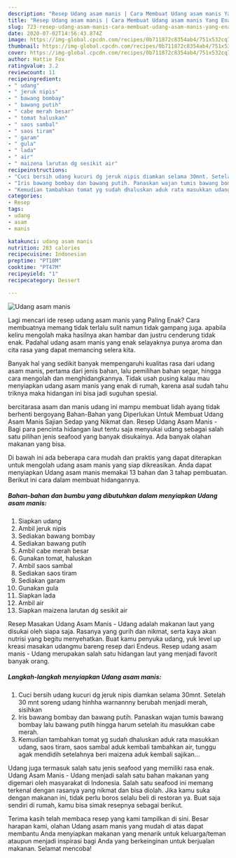 ```yaml
---
description: "Resep Udang asam manis | Cara Membuat Udang asam manis Yang Enak Banget"
title: "Resep Udang asam manis | Cara Membuat Udang asam manis Yang Enak Banget"
slug: 723-resep-udang-asam-manis-cara-membuat-udang-asam-manis-yang-enak-banget
date: 2020-07-02T14:56:43.874Z
image: https://img-global.cpcdn.com/recipes/0b711872c8354ab4/751x532cq70/udang-asam-manis-foto-resep-utama.jpg
thumbnail: https://img-global.cpcdn.com/recipes/0b711872c8354ab4/751x532cq70/udang-asam-manis-foto-resep-utama.jpg
cover: https://img-global.cpcdn.com/recipes/0b711872c8354ab4/751x532cq70/udang-asam-manis-foto-resep-utama.jpg
author: Hattie Fox
ratingvalue: 3.2
reviewcount: 11
recipeingredient:
- " udang"
- " jeruk nipis"
- " bawang bombay"
- " bawang putih"
- " cabe merah besar"
- " tomat haluskan"
- " saos sambal"
- " saos tiram"
- " garam"
- " gula"
- " lada"
- " air"
- " maizena larutan dg sesikit air"
recipeinstructions:
- "Cuci bersih udang kucuri dg jeruk nipis diamkan selama 30mnt. Setelah 30 mnt soreng udang hinhha warnannny berubah menjadi merah, sisihkan"
- "Iris bawang bombay dan bawang putih. Panaskan wajan tumis bawang bombay lalu bawang putih hingga harum setelah itu masukkan cabe merah."
- "Kemudian tambahkan tomat yg sudah dhaluskan aduk rata masukkan udang, saos tiram, saos sambal aduk kembali tambahkan air, tunggu agak mendidih setelahnya beri maizena aduk kembali sajikan..."
categories:
- Resep
tags:
- udang
- asam
- manis

katakunci: udang asam manis 
nutrition: 283 calories
recipecuisine: Indonesian
preptime: "PT18M"
cooktime: "PT47M"
recipeyield: "1"
recipecategory: Dessert

---
```



![Udang asam manis](https://img-global.cpcdn.com/recipes/0b711872c8354ab4/751x532cq70/udang-asam-manis-foto-resep-utama.jpg)

Lagi mencari ide resep udang asam manis yang Paling Enak? Cara membuatnya memang tidak terlalu sulit namun tidak gampang juga. apabila keliru mengolah maka hasilnya akan hambar dan justru cenderung tidak enak. Padahal udang asam manis yang enak selayaknya punya aroma dan cita rasa yang dapat memancing selera kita.

Banyak hal yang sedikit banyak mempengaruhi kualitas rasa dari udang asam manis, pertama dari jenis bahan, lalu pemilihan bahan segar, hingga cara mengolah dan menghidangkannya. Tidak usah pusing kalau mau menyiapkan udang asam manis yang enak di rumah, karena asal sudah tahu triknya maka hidangan ini bisa jadi suguhan spesial.

bercitarasa asam dan manis udang ini mampu membuat lidah ayang tidak berhenti bergoyang Bahan-Bahan yang Diperlukan Untuk Membuat Udang Asam Manis Sajian Sedap yang Nikmat dan. Resep Udang Asam Manis - Bagi para pencinta hidangan laut tentu saja menyukai udang sebagai salah satu pilihan jenis seafood yang banyak disukainya. Ada banyak olahan makanan yang bisa.


Di bawah ini ada beberapa cara mudah dan praktis yang dapat diterapkan untuk mengolah udang asam manis yang siap dikreasikan. Anda dapat menyiapkan Udang asam manis memakai 13 bahan dan 3 tahap pembuatan. Berikut ini cara dalam membuat hidangannya.

<!--inarticleads1-->

##### Bahan-bahan dan bumbu yang dibutuhkan dalam menyiapkan Udang asam manis:

1. Siapkan  udang
1. Ambil  jeruk nipis
1. Sediakan  bawang bombay
1. Sediakan  bawang putih
1. Ambil  cabe merah besar
1. Gunakan  tomat, haluskan
1. Ambil  saos sambal
1. Sediakan  saos tiram
1. Sediakan  garam
1. Gunakan  gula
1. Siapkan  lada
1. Ambil  air
1. Siapkan  maizena larutan dg sesikit air


Resep Masakan Udang Asam Manis - Udang adalah makanan laut yang disukai oleh siapa saja. Rasanya yang gurih dan nikmat, serta kaya akan nutrisi yang begitu menyehatkan. Buat kamu penyuka udang, yuk level up kreasi masakan udangmu bareng resep dari Endeus. Resep udang asam manis - Udang merupakan salah satu hidangan laut yang menjadi favorit banyak orang. 

<!--inarticleads2-->

##### Langkah-langkah menyiapkan Udang asam manis:

1. Cuci bersih udang kucuri dg jeruk nipis diamkan selama 30mnt. Setelah 30 mnt soreng udang hinhha warnannny berubah menjadi merah, sisihkan
1. Iris bawang bombay dan bawang putih. Panaskan wajan tumis bawang bombay lalu bawang putih hingga harum setelah itu masukkan cabe merah.
1. Kemudian tambahkan tomat yg sudah dhaluskan aduk rata masukkan udang, saos tiram, saos sambal aduk kembali tambahkan air, tunggu agak mendidih setelahnya beri maizena aduk kembali sajikan...


Udang juga termasuk salah satu jenis seafood yang memiliki rasa enak. Udang Asam Manis - Udang menjadi salah satu bahan makanan yang digemari oleh masyarakat di Indonesia. Salah satu seafood ini memang terkenal dengan rasanya yang nikmat dan bisa diolah. Jika kamu suka dengan makanan ini, tidak perlu boros selalu beli di restoran ya. Buat saja sendiri di rumah, kamu bisa simak resepnya sebagai berikut. 

Terima kasih telah membaca resep yang kami tampilkan di sini. Besar harapan kami, olahan Udang asam manis yang mudah di atas dapat membantu Anda menyiapkan makanan yang menarik untuk keluarga/teman ataupun menjadi inspirasi bagi Anda yang berkeinginan untuk berjualan makanan. Selamat mencoba!
